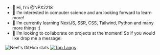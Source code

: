 - 👋 Hi, I’m @NPX2218
- 👀 I’m interested in computer science and am looking forward to learn more!
- 🌱 I’m currently learning NextJS, SSR, CSS, Tailwind, Python and many more things :)
- 💞️ I’m looking to collaborate on projects at the moment! So if you would like drop me a message!

<!---
NPX2218/NPX2218 is a ✨ special ✨ repository because its `README.md` (this file) appears on your GitHub profile.
You can click the Preview link to take a look at your changes.
--->

![Neel's GitHub stats](https://github-readme-stats.vercel.app/api?username=NPX2218&theme=monokai&show_icons=true)
[![Top Langs](https://github-readme-stats.vercel.app/api/top-langs/?username=NPX2218&layout=compact)](https://github.com/anuraghazra/github-readme-stats)

